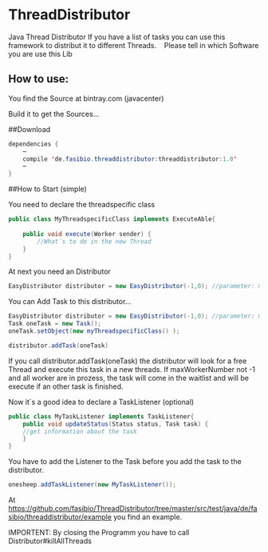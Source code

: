 # ThreadDistributor
Java Thread Distributor ﻿If you have a list of tasks you can use this framework to distribut it to different Threads. ﻿ ﻿ ﻿ Please tell in which Software you are use this Lib


## How to use: 

You find the Source at bintray.com (javacenter)

Build it to get the Sources... 






##Download


```java
dependencies {
    ⋯
    compile 'de.fasibio.threaddistributor:threaddistributor:1.0'
    ⋯
}
```

##How to Start (simple)


You need to declare the threadspecific class
```java
public class MyThreadspecificClass implements ExecuteAble{
    
    public void execute(Worker sender) {
		//What´s to do in the new Thread 
	}
}
```
At next you need an Distributor
```java
EasyDistributor distributor = new EasyDistributor(-1,0); //parameter: maxWorkerNumber, startWorkerNumber
```

You can Add Task to this distributor... 
```java
EasyDistributor distributor = new EasyDistributor(-1,0); //parameter: maxWorkerNumber, startWorkerNumber
Task oneTask = new Task();
oneTask.setObject(new myThreadspecificClass() );

distributor.addTask(oneTask)
```

If you call distributor.addTask(oneTask) the distributor will look for a free Thread and execute this task in a new threads. 
If maxWorkerNumber not -1 and all worker are in prozess, the task will come in the waitlist and will be execute if an other task is finished. 



Now it´s a good idea to declare a TaskListener (optional)
```java
public class MyTaskListener implements TaskListener{
    public void updateStatus(Status status, Task task) {
    //get information about the task 
    }
}

```

You have to add the Listener to the Task before you add the task to the distributor. 
```java
onesheep.addTaskListener(new MyTaskListener());
```
At https://github.com/fasibio/ThreadDistributor/tree/master/src/test/java/de/fasibio/threaddistributor/example you find an example. 

IMPORTENT: 
By closing the Programm you have to call Distributor#killAllThreads

